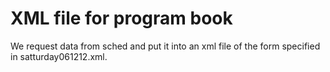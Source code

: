 # XML file for program book

We request data from sched and put it into an xml file of the form specified in satturday061212.xml.